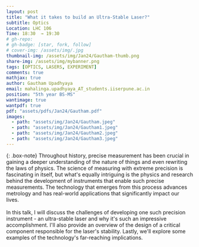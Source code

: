 ```yaml
---
layout: post
title: "What it takes to build an Ultra-Stable Laser?"
subtitle: Optics
Location: LHC 106
Time: 18:30  → 19:30
# gh-repo: 
# gh-badge: [star, fork, follow]
# cover-img: /assets/img/.jpg
thumbnail-img: /assets/img/Jan24/Gautham-thumb.png
share-img: /assets/img/mybanner.png
tags: [OPTICS, LASERS, EXPERIMENT]
comments: true
mathjax: true
author: Gautham Upadhyaya
email: mahalinga.upadhyaya_AT_students.iiserpune.ac.in
position: "5th year BS-MS"
wantimage: true
wantpdf: true
pdf: "assets/pdfs/Jan24/Gautham.pdf"
images:
  - path: "assets/img/Jan24/Gautham.jpeg"
  - path: "assets/img/Jan24/Gautham1.jpeg"
  - path: "assets/img/Jan24/Gautham2.jpeg"
  - path: "assets/img/Jan24/Gautham3.jpeg"
---
```

{: .box-note}
Throughout history, precise measurement has been crucial in gaining a deeper understanding of the nature of things and even rewriting the laws of physics. The science of measuring with extreme precision is fascinating in itself, but what's equally intriguing is the physics and research behind the development of instruments that enable such precise measurements. The technology that emerges from this process advances metrology and has real-world applications that significantly impact our lives.
\
\
In this talk, I will discuss the challenges of developing one such precision instrument - an ultra-stable laser and why it's such an impressive accomplishment. I'll also provide an overview of the design of a critical component responsible for the laser's stability. Lastly, we'll explore some examples of the technology's far-reaching implications.